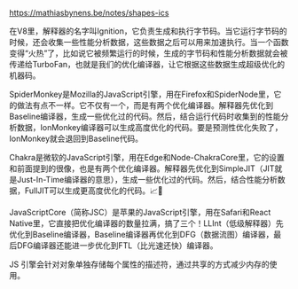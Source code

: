 https://mathiasbynens.be/notes/shapes-ics

在V8里，解释器的名字叫Ignition，它负责生成和执行字节码。当它运行字节码的时候，还会收集一些性能分析数据，这些数据之后可以用来加速执行。当一个函数变得“火热”了，比如说它被频繁运行的时候，生成的字节码和性能分析数据就会被传递给TurboFan，也就是我们的优化编译器，让它根据这些数据生成超级优化的机器码。


SpiderMonkey是Mozilla的JavaScript引擎，用在Firefox和SpiderNode里，它的做法有点不一样。它不仅有一个，而是有两个优化编译器。解释器先优化到Baseline编译器，生成一些优化过的代码。然后，结合运行代码时收集到的性能分析数据，IonMonkey编译器可以生成高度优化的代码。要是预测性优化失败了，IonMonkey就会退回到Baseline代码。

Chakra是微软的JavaScript引擎，用在Edge和Node-ChakraCore里，它的设置和前面提到的很像，也是有两个优化编译器。解释器先优化到SimpleJIT（JIT就是Just-In-Time编译器的意思），生成一些优化过的代码。然后，结合性能分析数据，FullJIT可以生成更高度优化的代码。📈🤖

JavaScriptCore（简称JSC）是苹果的JavaScript引擎，用在Safari和React Native里，它直接把优化编译器的数量拉满，搞了三个！LLInt（低级解释器）先优化到Baseline编译器，Baseline编译器再优化到DFG（数据流图）编译器，最后DFG编译器还能进一步优化到FTL（比光速还快）编译器。


JS 引擎会针对对象单独存储每个属性的描述符，通过共享的方式减少内存的使用。

